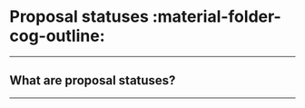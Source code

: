 # Proposal statuses :material-folder-cog-outline:

_________________________________________________________________________________________________________


## What are proposal statuses?

_________________________________________________________________________________________________________
